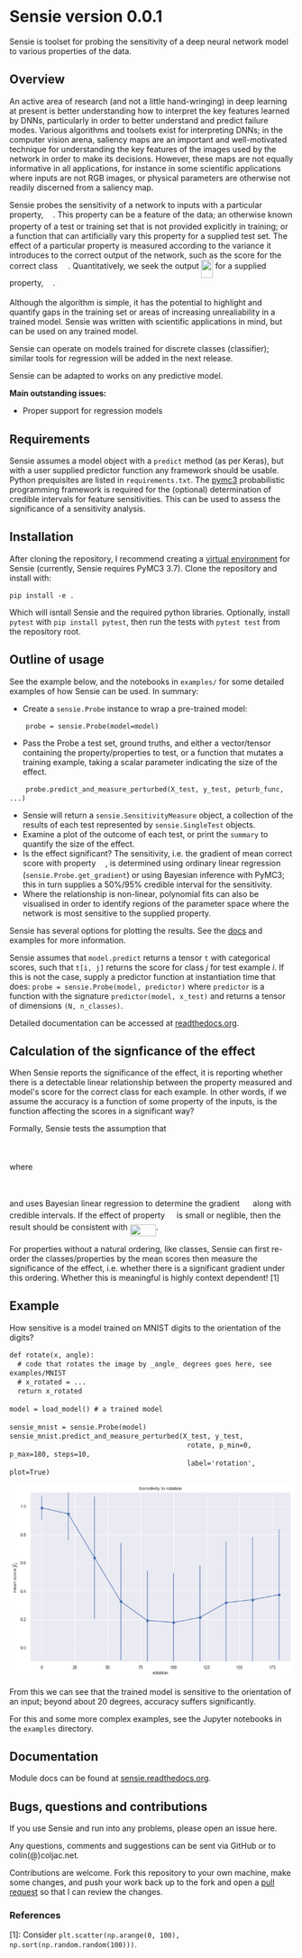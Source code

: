 # Sensie version 0.0.1

Sensie is toolset for probing the sensitivity of a deep neural 
network model to various properties of the data. 

## Overview

An active area of research (and not a little hand-wringing) in deep learning at present is better understanding how to interpret the key features learned by DNNs, particularly in order to better understand and predict failure modes. Various algorithms and toolsets exist for interpreting DNNs; in the computer vision arena, saliency maps are an important and well-motivated technique for understanding the key features of the images used by the network in order to make its decisions. However, these maps are not equally informative in all applications, for instance in some scientific applications where inputs are not RGB images, or physical parameters are otherwise not readily discerned from a saliency map.

Sensie probes the sensitivity of a network to inputs with a particular property, <img src="/tex/0d19b0a4827a28ecffa01dfedf5f5f2c.svg?invert_in_darkmode&sanitize=true" align=middle width=12.92146679999999pt height=14.15524440000002pt/>. This property can be a feature of the data; an otherwise known property of a test or training set that is not provided explicitly in training; or a function that can artificially vary this property for a supplied test set. The effect of a particular property is measured according to the variance it introduces to the correct output of the network, such as the score for the correct class <img src="/tex/e92bd1a512cbe7d9721e846312bfe3fc.svg?invert_in_darkmode&sanitize=true" align=middle width=14.523852749999989pt height=19.415200200000008pt/>. Quantitatively, we seek the output <img src="/tex/f6818419a9b2a0402d0b9bc468cc9189.svg?invert_in_darkmode&sanitize=true" align=middle width=20.966980649999996pt height=32.29212359999999pt/> for a supplied property, <img src="/tex/0d19b0a4827a28ecffa01dfedf5f5f2c.svg?invert_in_darkmode&sanitize=true" align=middle width=12.92146679999999pt height=14.15524440000002pt/>.

Although the algorithm is simple, it has the potential to highlight and quantify gaps in the training set or areas of increasing unrealiability in a trained model. Sensie was written with scientific applications in mind, but can be used on any trained model.

Sensie can operate on models trained for discrete classes (classifier); similar tools for regression will be added in the next release.

Sensie can be adapted to works on any predictive model.

**Main outstanding issues:**
- Proper support for regression models

## Requirements

Sensie assumes a model object with a ``predict`` method (as per Keras), but with a user supplied predictor function any framework should be usable. Python prequisites are listed in `requirements.txt`. The [pymc3](https://github.com/pymc-devs/pymc3) probabilistic programming framework is required for the (optional) determination of credible intervals for feature sensitivities. This can be used to assess the significance of a sensitivity analysis.

## Installation

After cloning the repository, I recommend creating a [virtual environment](https://docs.python.org/3/library/venv.html) for Sensie (currently, Sensie requires PyMC3 3.7). Clone the repository and install with:

```
pip install -e .
```

Which will isntall Sensie and the required python libraries. Optionally, install `pytest` with `pip install pytest`, then run the tests with `pytest test` from the repository root.

## Outline of usage

See the example below, and the notebooks in `examples/` for some detailed examples of how Sensie can be used. In summary:

- Create a `sensie.Probe` instance to wrap a pre-trained model:
```
    probe = sensie.Probe(model=model)
```
- Pass the Probe a test set, ground truths, and either a vector/tensor containing the property/properties to test, or a function that mutates a training example, taking a scalar parameter indicating the size of the effect.
```
    probe.predict_and_measure_perturbed(X_test, y_test, peturb_func, ...)
```
- Sensie will return a `sensie.SensitivityMeasure` object, a collection of the results of each test represented by `sensie.SingleTest` objects.
- Examine a plot of the outcome of each test, or print the `summary` to quantify the size of the effect.
- Is the effect significant? The sensitivity, i.e. the gradient of mean correct score with property <img src="/tex/0d19b0a4827a28ecffa01dfedf5f5f2c.svg?invert_in_darkmode&sanitize=true" align=middle width=12.92146679999999pt height=14.15524440000002pt/>, is determined using ordinary linear regression (`sensie.Probe.get_gradient`) or using Bayesian inference with PyMC3; this in turn supplies a 50%/95% credible interval for the sensitivity.
- Where the relationship is non-linear, polynomial fits can also be visualised in order to identify regions of the parameter space where the network is most sensitive to the supplied property.

Sensie has several options for plotting the results. See the [docs](https://sensie.readthedocs.io/en/latest/) and examples for more information.

Sensie assumes that `model.predict` returns a tensor `t` with categorical scores, such that `t[i, j]` returns the score for class *j* for test example *i*. If this is not the case, supply a predictor function at instantiation time that does: `probe = sensie.Probe(model, predictor)` where `predictor` is a function with the signature `predictor(model, x_test)` and returns a tensor of dimensions `(N, n_classes)`.

Detailed documentation can be accessed at [readthedocs.org](https://sensie.readthedocs.io/en/latest/).

## Calculation of the signficance of the effect

When Sensie reports the significance of the effect, it is reporting whether there is a detectable
linear relationship between the property measured and model's score for the correct class for
each example. In other words, if we assume the accuracy is a function of some property of the inputs,
is the function affecting the scores in a significant way?

Formally, Sensie tests the assumption that 
<p align="center"><img src="/tex/77b8b439ca87e934bf6f2be3a45670ec.svg?invert_in_darkmode&sanitize=true" align=middle width=73.01983424999999pt height=16.438356pt/></p>

where 

<p align="center"><img src="/tex/9e4d84b983988415d2c3c7fefeda5dd7.svg?invert_in_darkmode&sanitize=true" align=middle width=101.81349254999999pt height=12.785402849999999pt/></p> 

and uses Bayesian linear regression to determine the gradient <img src="/tex/8e830a5ab471143f1bb80e525c09bbaa.svg?invert_in_darkmode&sanitize=true" align=middle width=15.24170009999999pt height=14.15524440000002pt/> along with
credible intervals. If the effect of property <img src="/tex/0d19b0a4827a28ecffa01dfedf5f5f2c.svg?invert_in_darkmode&sanitize=true" align=middle width=12.92146679999999pt height=14.15524440000002pt/> is small or neglible, then 
the result should be consistent with <img src="/tex/01ab42025bd0796cb94e61b4057f1e67.svg?invert_in_darkmode&sanitize=true" align=middle width=46.20045374999999pt height=21.18721440000001pt/>.

For properties without a natural ordering, like classes, Sensie can first 
re-order the classes/properties by the mean scores then measure the significance 
of the effect, i.e. whether there is a significant gradient under this ordering. 
Whether this is meaningful is highly context dependent! [1]

## Example

How sensitive is a model trained on MNIST digits to the orientation of the digits?
```
def rotate(x, angle):
  # code that rotates the image by _angle_ degrees goes here, see examples/MNIST
  # x_rotated = ...
  return x_rotated

model = load_model() # a trained model

sensie_mnist = sensie.Probe(model)
sensie_mnist.predict_and_measure_perturbed(X_test, y_test, 
                                            rotate, p_min=0, p_max=180, steps=10, 
                                            label='rotation', plot=True)
```
![MNIST rotation sensitivity](examples/sensie1.png)

From this we can see that the trained model is sensitive to the orientation of an input; beyond about 20 degrees, accuracy suffers significantly.

For this and some more complex examples, see the Jupyter notebooks in the `examples` directory.

## Documentation

Module docs can be found at [sensie.readthedocs.org](https://sensie.readthedocs.io/en/latest/).

## Bugs, questions and contributions

If you use Sensie and run into any problems, please open an issue here.

Any questions, comments and suggestions can be sent via GitHub or to colin(@)coljac.net.

Contributions are welcome. Fork this repository to your own machine, make some changes, and push your work back up to the fork and open a [pull request](https://help.github.com/en/github/collaborating-with-issues-and-pull-requests/about-pull-requests) so that I can review the changes.

### References

[1]: Consider `plt.scatter(np.arange(0, 100), np.sort(np.random.random(100)))`.

